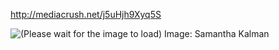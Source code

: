 http://mediacrush.net/j5uHjh9Xyq5S

![(Please wait for the image to load) Image: Samantha Kalman](http://mediacrush.net/j5uHjh9Xyq5S.png)